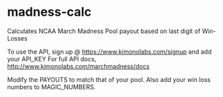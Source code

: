 # madness-calc
Calculates NCAA March Madness Pool payout based on last digit of Win-Losses

To use the API, sign up @ https://www.kimonolabs.com/signup and add your API_KEY
For full API docs, http://www.kimonolabs.com/marchmadness/docs

Modify the PAYOUTS to match that of your pool. Also add your win loss numbers to MAGIC_NUMBERS.
